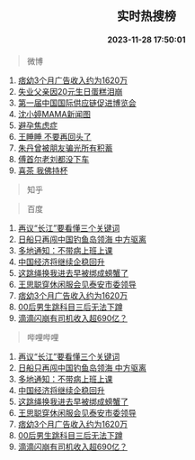 <div align="center"><h2>实时热搜榜</h2><h4>2023-11-28 17:50:01</h4></div>

> 微博  

1. [痞幼3个月广告收入约为1620万](https://s.weibo.com/weibo?q=%23%E7%97%9E%E5%B9%BC3%E4%B8%AA%E6%9C%88%E5%B9%BF%E5%91%8A%E6%94%B6%E5%85%A5%E7%BA%A6%E4%B8%BA1620%E4%B8%87%23&t=31&band_rank=1&Refer=top)<br />
2. [失业父亲因20元生日蛋糕泪崩](https://s.weibo.com/weibo?q=%23%E5%A4%B1%E4%B8%9A%E7%88%B6%E4%BA%B2%E5%9B%A020%E5%85%83%E7%94%9F%E6%97%A5%E8%9B%8B%E7%B3%95%E6%B3%AA%E5%B4%A9%23&t=31&band_rank=2&Refer=top)<br />
3. [第一届中国国际供应链促进博览会](https://s.weibo.com/weibo?q=%23%E7%AC%AC%E4%B8%80%E5%B1%8A%E4%B8%AD%E5%9B%BD%E5%9B%BD%E9%99%85%E4%BE%9B%E5%BA%94%E9%93%BE%E4%BF%83%E8%BF%9B%E5%8D%9A%E8%A7%88%E4%BC%9A%23&t=31&band_rank=3&Refer=top)<br />
4. [沈小婷MAMA新闻图](https://s.weibo.com/weibo?q=%23%E6%B2%88%E5%B0%8F%E5%A9%B7MAMA%E6%96%B0%E9%97%BB%E5%9B%BE%23&t=31&band_rank=4&Refer=top)<br />
5. [避孕焦虑症](https://s.weibo.com/weibo?q=%E9%81%BF%E5%AD%95%E7%84%A6%E8%99%91%E7%97%87&t=31&band_rank=5&Refer=top)<br />
6. [王睡睡 不要再回头了](https://s.weibo.com/weibo?q=%E7%8E%8B%E7%9D%A1%E7%9D%A1%20%E4%B8%8D%E8%A6%81%E5%86%8D%E5%9B%9E%E5%A4%B4%E4%BA%86&t=31&band_rank=6&Refer=top)<br />
7. [朱丹曾被朋友骗光所有积蓄](https://s.weibo.com/weibo?q=%23%E6%9C%B1%E4%B8%B9%E6%9B%BE%E8%A2%AB%E6%9C%8B%E5%8F%8B%E9%AA%97%E5%85%89%E6%89%80%E6%9C%89%E7%A7%AF%E8%93%84%23&t=31&band_rank=7&Refer=top)<br />
8. [傅首尔老刘都没下车](https://s.weibo.com/weibo?q=%23%E5%82%85%E9%A6%96%E5%B0%94%E8%80%81%E5%88%98%E9%83%BD%E6%B2%A1%E4%B8%8B%E8%BD%A6%23&t=31&band_rank=8&Refer=top)<br />
9. [喜茶 我佛持杯](https://s.weibo.com/weibo?q=%E5%96%9C%E8%8C%B6%20%E6%88%91%E4%BD%9B%E6%8C%81%E6%9D%AF&t=31&band_rank=9&Refer=top)<br />

> 知乎  


> 百度  

1. [再议“长江”要看懂三个关键词](https://www.baidu.com/s?wd=%E5%86%8D%E8%AE%AE%E2%80%9C%E9%95%BF%E6%B1%9F%E2%80%9D%E8%A6%81%E7%9C%8B%E6%87%82%E4%B8%89%E4%B8%AA%E5%85%B3%E9%94%AE%E8%AF%8D&sa=fyb_news&rsv_dl=fyb_news)<br />
2. [日船只再闯中国钓鱼岛领海 中方驱离](https://www.baidu.com/s?wd=%E6%97%A5%E8%88%B9%E5%8F%AA%E5%86%8D%E9%97%AF%E4%B8%AD%E5%9B%BD%E9%92%93%E9%B1%BC%E5%B2%9B%E9%A2%86%E6%B5%B7+%E4%B8%AD%E6%96%B9%E9%A9%B1%E7%A6%BB&sa=fyb_news&rsv_dl=fyb_news)<br />
3. [多地通知：不带病上班上课](https://www.baidu.com/s?wd=%E5%A4%9A%E5%9C%B0%E9%80%9A%E7%9F%A5%EF%BC%9A%E4%B8%8D%E5%B8%A6%E7%97%85%E4%B8%8A%E7%8F%AD%E4%B8%8A%E8%AF%BE&sa=fyb_news&rsv_dl=fyb_news)<br />
4. [中国经济将继续企稳回升](https://www.baidu.com/s?wd=%E4%B8%AD%E5%9B%BD%E7%BB%8F%E6%B5%8E%E5%B0%86%E7%BB%A7%E7%BB%AD%E4%BC%81%E7%A8%B3%E5%9B%9E%E5%8D%87&sa=fyb_news&rsv_dl=fyb_news)<br />
5. [这跳绳换我进去早被绑成螃蟹了](https://www.baidu.com/s?wd=%E8%BF%99%E8%B7%B3%E7%BB%B3%E6%8D%A2%E6%88%91%E8%BF%9B%E5%8E%BB%E6%97%A9%E8%A2%AB%E7%BB%91%E6%88%90%E8%9E%83%E8%9F%B9%E4%BA%86&sa=fyb_news&rsv_dl=fyb_news)<br />
6. [王思聪穿休闲服会见泰安市委领导](https://www.baidu.com/s?wd=%E7%8E%8B%E6%80%9D%E8%81%AA%E7%A9%BF%E4%BC%91%E9%97%B2%E6%9C%8D%E4%BC%9A%E8%A7%81%E6%B3%B0%E5%AE%89%E5%B8%82%E5%A7%94%E9%A2%86%E5%AF%BC&sa=fyb_news&rsv_dl=fyb_news)<br />
7. [痞幼3个月广告收入约为1620万](https://www.baidu.com/s?wd=%E7%97%9E%E5%B9%BC3%E4%B8%AA%E6%9C%88%E5%B9%BF%E5%91%8A%E6%94%B6%E5%85%A5%E7%BA%A6%E4%B8%BA1620%E4%B8%87&sa=fyb_news&rsv_dl=fyb_news)<br />
8. [00后男生跳科目三后无法下蹲](https://www.baidu.com/s?wd=00%E5%90%8E%E7%94%B7%E7%94%9F%E8%B7%B3%E7%A7%91%E7%9B%AE%E4%B8%89%E5%90%8E%E6%97%A0%E6%B3%95%E4%B8%8B%E8%B9%B2&sa=fyb_news&rsv_dl=fyb_news)<br />
9. [滴滴闪崩有司机收入超690亿？](https://www.baidu.com/s?wd=%E6%BB%B4%E6%BB%B4%E9%97%AA%E5%B4%A9%E6%9C%89%E5%8F%B8%E6%9C%BA%E6%94%B6%E5%85%A5%E8%B6%85690%E4%BA%BF%EF%BC%9F&sa=fyb_news&rsv_dl=fyb_news)<br />

> 哔哩哔哩  

1. [再议“长江”要看懂三个关键词](https://www.baidu.com/s?wd=%E5%86%8D%E8%AE%AE%E2%80%9C%E9%95%BF%E6%B1%9F%E2%80%9D%E8%A6%81%E7%9C%8B%E6%87%82%E4%B8%89%E4%B8%AA%E5%85%B3%E9%94%AE%E8%AF%8D&sa=fyb_news&rsv_dl=fyb_news)<br />
2. [日船只再闯中国钓鱼岛领海 中方驱离](https://www.baidu.com/s?wd=%E6%97%A5%E8%88%B9%E5%8F%AA%E5%86%8D%E9%97%AF%E4%B8%AD%E5%9B%BD%E9%92%93%E9%B1%BC%E5%B2%9B%E9%A2%86%E6%B5%B7+%E4%B8%AD%E6%96%B9%E9%A9%B1%E7%A6%BB&sa=fyb_news&rsv_dl=fyb_news)<br />
3. [多地通知：不带病上班上课](https://www.baidu.com/s?wd=%E5%A4%9A%E5%9C%B0%E9%80%9A%E7%9F%A5%EF%BC%9A%E4%B8%8D%E5%B8%A6%E7%97%85%E4%B8%8A%E7%8F%AD%E4%B8%8A%E8%AF%BE&sa=fyb_news&rsv_dl=fyb_news)<br />
4. [中国经济将继续企稳回升](https://www.baidu.com/s?wd=%E4%B8%AD%E5%9B%BD%E7%BB%8F%E6%B5%8E%E5%B0%86%E7%BB%A7%E7%BB%AD%E4%BC%81%E7%A8%B3%E5%9B%9E%E5%8D%87&sa=fyb_news&rsv_dl=fyb_news)<br />
5. [这跳绳换我进去早被绑成螃蟹了](https://www.baidu.com/s?wd=%E8%BF%99%E8%B7%B3%E7%BB%B3%E6%8D%A2%E6%88%91%E8%BF%9B%E5%8E%BB%E6%97%A9%E8%A2%AB%E7%BB%91%E6%88%90%E8%9E%83%E8%9F%B9%E4%BA%86&sa=fyb_news&rsv_dl=fyb_news)<br />
6. [王思聪穿休闲服会见泰安市委领导](https://www.baidu.com/s?wd=%E7%8E%8B%E6%80%9D%E8%81%AA%E7%A9%BF%E4%BC%91%E9%97%B2%E6%9C%8D%E4%BC%9A%E8%A7%81%E6%B3%B0%E5%AE%89%E5%B8%82%E5%A7%94%E9%A2%86%E5%AF%BC&sa=fyb_news&rsv_dl=fyb_news)<br />
7. [痞幼3个月广告收入约为1620万](https://www.baidu.com/s?wd=%E7%97%9E%E5%B9%BC3%E4%B8%AA%E6%9C%88%E5%B9%BF%E5%91%8A%E6%94%B6%E5%85%A5%E7%BA%A6%E4%B8%BA1620%E4%B8%87&sa=fyb_news&rsv_dl=fyb_news)<br />
8. [00后男生跳科目三后无法下蹲](https://www.baidu.com/s?wd=00%E5%90%8E%E7%94%B7%E7%94%9F%E8%B7%B3%E7%A7%91%E7%9B%AE%E4%B8%89%E5%90%8E%E6%97%A0%E6%B3%95%E4%B8%8B%E8%B9%B2&sa=fyb_news&rsv_dl=fyb_news)<br />
9. [滴滴闪崩有司机收入超690亿？](https://www.baidu.com/s?wd=%E6%BB%B4%E6%BB%B4%E9%97%AA%E5%B4%A9%E6%9C%89%E5%8F%B8%E6%9C%BA%E6%94%B6%E5%85%A5%E8%B6%85690%E4%BA%BF%EF%BC%9F&sa=fyb_news&rsv_dl=fyb_news)<br />
